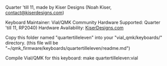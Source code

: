 Quarter 'till 11, made by Kiser Designs (Noah Kiser, contact@kiserdesigns.com)

Keyboard Maintainer: Vial/QMK Community 
Hardware Supported: Quarter 'till 11, RP2040) 
Hardware Availability: [KiserDesigns.com](http://kiserdesigns.com/)

Copy this folder named "quartertilleleven" into your "vial_qmk/keyboards/" directory.
(this file will be "~/qmk_firmware/keyboards/quartertilleleven/readme.md")

Compile Vial/QMK for this keyboard:
    make quartertilleleven:vial